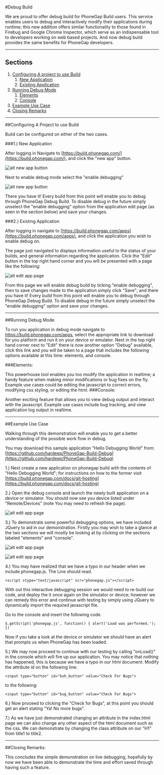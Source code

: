 #Debug Build

We are proud to offer debug build for PhoneGap Build users. This service enables users to debug and interactively modify their applications during runtime; this new addition offers similar functionality to those found in Firebug and Google Chrome Inspector, which serve as an indispensable tool to developers working on web based projects. And now debug build provides the same benefits for PhoneGap developers.

----

## Sections

1. [Configuring A project to use Build](#project_build)
    1. [New Application](#new_build_project)
    2. [Existing Application](#existing_build_project)
2. [Running Debug Mode](#running_debug_mode)
    1. [Elements](#running_debug_mode_elements)
    2. [Console](#running_debug_mode_console)
3. [Example Use Case](#example_use_case)
4. [Closing Remarks](#closing_remarks)

---

<a id="project_build"></a>
##Configuring A Project to use Build

Build can be configured on either of the two cases.

<a id="new_build_project"></a>
###1.) New Application

After logging in Navigate to [https://build.phonegap.com/](https://build.phonegap.com/), and click the "new app" button.

![alt new app button](../images/create_app.jpg)

Next to enable debug mode select the "enable debugging"

![alt new app button](../images/enable_debug_new.jpg)

There you have it! Every build from this point will enable you to debug through PhoneGap Debug Build. To disable debug in the future simply unselect the "enable debugging" option from the application edit page (as seen in the section below) and save your changes.

<a id="existing_build_project"></a>
###2.) Existing Application

After logging in navigate to [https://build.phonegap.com/apps](https://build.phonegap.com/apps), and click the application you wish to enable debug on. 

The page just navigated to displays information useful to the status of your builds, and general information regarding the application. Click the "Edit" button in the top right hand corner and you will be presented with a page like the following:

![alt edit app page](../images/edit.jpg)

From this page we will enable debug build by ticking "enable debugging", then to save changes made to the application simply click "Save"; and there you have it! Every build from this point will enable you to debug through PhoneGap Debug Build. To disable debug in the future simply unselect the "enable debugging" option and save your changes.

---
<a id="runnin_debug_mode"></a>
##Running Debug Mode

To run you application in debug mode navigate to https://build.phonegap.com/apps, select the appropriate link to download for you platform and run it on your device or emulator. Next in the top right hand corner next to "Edit" there is now another option "Debug" available, click this link and you will be taken to a page that includes the following options available at this time: elements, and console.

<a id="running_debug_mode_elements"></a>
###Elements:

This powerhouse tool enables you too modify the application in realtime; a handy feature when making minor modifications or bug fixes on the fly. Example use cases could be editing the javascript to correct errors, modifying css styling, or editing the html.
<a id="running_debug_mode_console"></a>
###Console:

Another exciting feature that allows you to view debug output and interact with the javascript. Example use cases include bug tracking, and view application log output in realtime.

---
<a id="example_use_case"></a>
##Example Use Case


Walking through this demonstration will enable you to get a better understanding of the possible work flow in debug.  
   
You may download this sample application "Hello Debugging World" from:  
[https://github.com/hardeep/PhoneGap-Build-Debug](https://github.com/hardeep/PhoneGap-Build-Debug)

1.) Next create a new application on phonegap build with the contents of "Hello Debugging World"; for instructions on how to the former visit [https://build.phonegap.com/docs/git-hosting](https://build.phonegap.com/docs/git-hosting)

2.) Open the debug console and launch the newly built application on a device or simulator. You should now see you device listed under "Remote/Devices" (note You may need to refresh the page).

![alt edit app page](../images/connected.jpg)  

3.) To demonstrate some powerful debugging options, we have included JQuery to aid in our demonstration. Firstly you may wish to take a glance at the two sections we will mostly be looking at by clicking on the sections labeled "elements" and "console".

![alt edit app page](../images/elements.jpg)  

![alt edit app page](../images/console.jpg)  


4.) You may have realized that we have a typo in our header when we include phonegap.js. The Line should read.

    <script stype="text/javascript" scr="phonegap.js"></script> 

With out this interactive debugging session we would need to re-build our code, and deploy the it once again on the simulator or device; however we can remedy this error and continue with testing by simply using JQuery to dynamically import the required javascript file.

Go to the console and insert the following code.

    $.getScript('phonegap.js', function() { alert('Load was performed.'); })

Now if you take a look at the device or simulator we should have an alert that prompts us when PhoneGap has been loaded.

5.) We may now proceed to continue with our testing by calling "onLoad()" in the console which will fire up our application. You may notice that nothing has happened, this is because we have a typo in our html document. Modify the attribute id on the following line:

    <input type="button" id="buh_button" value="Check For Bugs">

to the following:

    <input type="button" id="bug_button" value="Check For Bugs">

6.) Now proceed to clicking the "Check for Bugs", at this point you should get an alert stating "Ya! No more bugs".

7.) As we have just demonstrated changing an attribute in the index.html page we can also change any other aspect of the html document such as the css. We can demonstrate by changing the class attribute on our "H1" from title1 to title2.

---
<a id="closing_remarks"></a>
##Closing Remarks:

This concludes the simple demonstration on live debugging, hopefully by now we have been able to demonstrate the time and effort saved through having such a feature.
